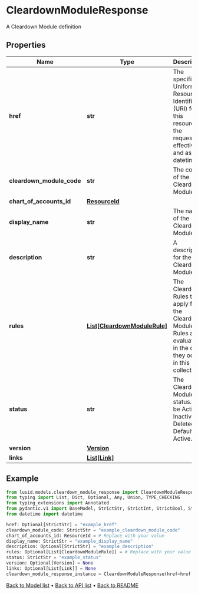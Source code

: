 # CleardownModuleResponse

A Cleardown Module definition
## Properties
Name | Type | Description | Notes
------------ | ------------- | ------------- | -------------
**href** | **str** | The specific Uniform Resource Identifier (URI) for this resource at the requested effective and asAt datetime. | [optional] 
**cleardown_module_code** | **str** | The code of the Cleardown Module. | 
**chart_of_accounts_id** | [**ResourceId**](ResourceId.md) |  | 
**display_name** | **str** | The name of the Cleardown Module. | 
**description** | **str** | A description for the Cleardown Module. | [optional] 
**rules** | [**List[CleardownModuleRule]**](CleardownModuleRule.md) | The Cleardown Rules that apply for the Cleardown Module. Rules are evaluated in the order they occur in this collection. | [optional] 
**status** | **str** | The Cleardown Module status. Can be Active, Inactive or Deleted. Defaults to Active. | 
**version** | [**Version**](Version.md) |  | [optional] 
**links** | [**List[Link]**](Link.md) |  | [optional] 
## Example

```python
from lusid.models.cleardown_module_response import CleardownModuleResponse
from typing import List, Dict, Optional, Any, Union, TYPE_CHECKING
from typing_extensions import Annotated
from pydantic.v1 import BaseModel, StrictStr, StrictInt, StrictBool, StrictFloat, StrictBytes, Field, validator, ValidationError, conlist, constr
from datetime import datetime

href: Optional[StrictStr] = "example_href"
cleardown_module_code: StrictStr = "example_cleardown_module_code"
chart_of_accounts_id: ResourceId = # Replace with your value
display_name: StrictStr = "example_display_name"
description: Optional[StrictStr] = "example_description"
rules: Optional[List[CleardownModuleRule]] = # Replace with your value
status: StrictStr = "example_status"
version: Optional[Version] = None
links: Optional[List[Link]] = None
cleardown_module_response_instance = CleardownModuleResponse(href=href, cleardown_module_code=cleardown_module_code, chart_of_accounts_id=chart_of_accounts_id, display_name=display_name, description=description, rules=rules, status=status, version=version, links=links)

```

[Back to Model list](../README.md#documentation-for-models) &#8226; [Back to API list](../README.md#documentation-for-api-endpoints) &#8226; [Back to README](../README.md)


